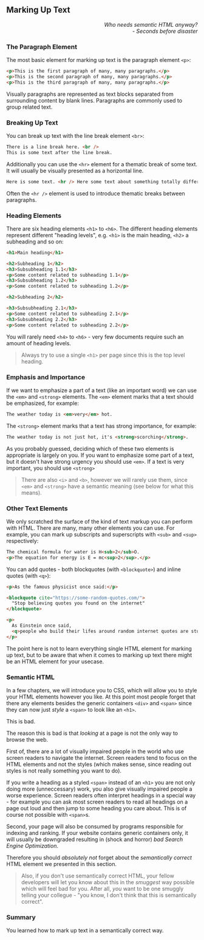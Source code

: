 ## Marking Up Text

<div style="text-align: right"> <i> Who needs semantic HTML anyway? <br> - Seconds before disaster </i> </div>

### The Paragraph Element

The most basic element for marking up text is the paragraph element `<p>`:

```html
<p>This is the first paragraph of many, many paragraphs.</p>
<p>This is the second paragraph of many, many paragraphs.</p>
<p>This is the third paragraph of many, many paragraphs.</p>
```

Visually paragraphs are represented as text blocks separated from surrounding content by blank lines.
Paragraphs are commonly used to group related text.

### Breaking Up Text

You can break up text with the line break element `<br>`:

```html
There is a line break here. <br />
This is some text after the line break.
```

Additionally you can use the `<hr>` element for a thematic break of some text.
It will usually be visually presented as a horizontal line.

```html
Here is some text. <hr /> Here some text about something totally different.
```

Often the `<hr />` element is used to introduce thematic breaks between paragraphs.

### Heading Elements

There are six heading elements `<h1>` to `<h6>`.
The different heading elements represent different "heading levels", e.g. `<h1>` is the main heading, `<h2>` a subheading and so on:

```html
<h1>Main heading</h1>

<h2>Subheading 1</h2>
<h3>Subsubheading 1.1</h3>
<p>Some content related to subheading 1.1</p>
<h3>Subsubheading 1.2</h3>
<p>Some content related to subheading 1.2</p>

<h2>Subheading 2</h2>

<h3>Subsubheading 2.1</h3>
<p>Some content related to subheading 2.1</p>
<h3>Subsubheading 2.2</h3>
<p>Some content related to subheading 2.2</p>
```

You will rarely need `<h4>` to `<h6>` - very few documents require such an amount of heading levels.

> Always try to use a single `<h1>` per page since this is the top level heading.

### Emphasis and Importance

If we want to emphasize a part of a text (like an important word) we can use the `<em>` and `<strong>` elements.
The `<em>` element marks that a text should be emphasized, for example:

```html
The weather today is <em>very</em> hot.
```

The `<strong>` element marks that a text has strong importance, for example:

```html
The weather today is not just hot, it's <strong>scorching</strong>.
```

As you probably guessed, deciding which of these two elements is appropriate is largely on you.
If you want to emphasize some part of a text, but it doesn't have strong urgency you should use `<em>`.
If a text is very important, you should use `<strong>`

> There are also `<i>` and `<b>`, however we will rarely use them, since `<em>` and `<strong>` have a semantic meaning (see below for what this means).

### Other Text Elements

We only scratched the surface of the kind of text markup you can perform with HTML.
There are many, many other elements you can use.
For example, you can mark up subscripts and superscripts with `<sub>` and `<sup>` respectively:

```html
The chemical formula for water is H<sub>2</sub>O.
<p>The equation for energy is E = mc<sup>2</sup>.</p>
```

You can add quotes - both blockquotes (with `<blockquote>`) and inline quotes (with `<q>`):

```html
<p>As the famous physicist once said:</p>

<blockquote cite="https://some-random-quotes.com/">
  "Stop believing quotes you found on the internet"
</blockquote>

<p>
  As Einstein once said,
  <q>people who build their lifes around random internet quotes are stupid.</q>
</p>
```

The point here is not to learn everything single HTML element for marking up text, but to be aware that when it comes to marking up text there might be an HTML element for your usecase.

### Semantic HTML

In a few chapters, we will introduce you to CSS, which will allow you to style your HTML elements however you like.
At this point most people forget that there any elements besides the generic containers `<div>` and `<span>` since they can now just _style_ a `<span>` to look like an `<h1>`.

This is bad.

The reason this is bad is that _looking_ at a page is not the only way to browse the web.

First of, there are a lot of visually impaired people in the world who use screen readers to navigate the internet.
Screen readers tend to focus on the HTML elements and not the styles (which makes sense, since reading out styles is not really something you want to do).

If you write a heading as a styled `<span>` instead of an `<h1>` you are not only doing more (unneccessary) work, you also give visually impaired people a worse experience.
Screen readers often interpret headings in a special way - for example you can ask most screen readers to read all headings on a page out loud and then jump to some heading you care about.
This is of course not possible with `<span>`s.

Second, your page will also be consumed by programs responsible for indexing and ranking.
If your website contains generic containers only, it will usually be downgraded resulting in (shock and horror) _bad Search Engine Optimization_.

Therefore you should _absolutely not_ forget about the _semantically correct_ HTML element we presented in this section.

> Also, if you don't use semantically correct HTML, your fellow developers will let you know about this in the _smuggest_ way possible which will feel bad for you.
> After all, _you_ want to be one smuggly telling your collegue - "you know, I don't think that this is semantically correct".

### Summary

You learned how to mark up text in a semantically correct way.
